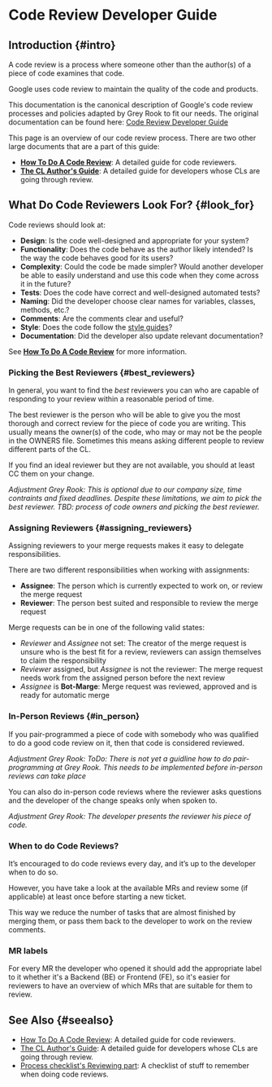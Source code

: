 # Code Review Developer Guide

## Introduction {#intro}

A code review is a process where someone other than the author(s) of a piece of
code examines that code.

Google uses code review to maintain the quality of the code and products.

This documentation is the canonical description of Google's code review
processes and policies adapted by Grey Rook to fit our needs. 
The original documentation can be found here: 
[Code Review Developer Guide](https://github.com/google/eng-practices/blob/master/review/index.md)



This page is an overview of our code review process. There are two other large
documents that are a part of this guide:

-   **[How To Do A Code Review](reviewer/)**: A detailed guide for code
    reviewers.
-   **[The CL Author's Guide](developer/)**: A detailed guide for developers
    whose CLs are going through review.

## What Do Code Reviewers Look For? {#look_for}

Code reviews should look at:

-   **Design**: Is the code well-designed and appropriate for your system?
-   **Functionality**: Does the code behave as the author likely intended? Is
    the way the code behaves good for its users?
-   **Complexity**: Could the code be made simpler? Would another developer be
    able to easily understand and use this code when they come across it in the
    future?
-   **Tests**: Does the code have correct and well-designed automated tests?
-   **Naming**: Did the developer choose clear names for variables, classes,
    methods, etc.?
-   **Comments**: Are the comments clear and useful?
-   **Style**: Does the code follow the
    [style guides](http://google.github.io/styleguide/)?
-   **Documentation**: Did the developer also update relevant documentation?

See **[How To Do A Code Review](reviewer/)** for more information.

### Picking the Best Reviewers {#best_reviewers}

In general, you want to find the *best* reviewers you can who are capable of
responding to your review within a reasonable period of time.

The best reviewer is the person who will be able to give you the most thorough
and correct review for the piece of code you are writing. This usually means the
owner(s) of the code, who may or may not be the people in the OWNERS file.
Sometimes this means asking different people to review different parts of the
CL.

If you find an ideal reviewer but they are not available, you should at least CC
them on your change.

*Adjustment Grey Rook:*
*This is optional due to our company size, time contraints and fixed deadlines.* 
*Despite these limitations, we aim to pick the best reviewer.*
*TBD: process of code owners and picking the best reviewer.*

### Assigning Reviewers {#assigning_reviewers}

Assigning reviewers to your merge requests makes it easy to delegate responsibilities.

There are two different responsibilities when working with assignments:
- **Assignee**: The person which is currently expected to work on, or review the merge request
- **Reviewer**: The person best suited and responsible to review the merge request

Merge requests can be in one of the following valid states:
- *Reviewer* and *Assignee* not set: The creator of the merge request is unsure who is the best fit for a review, reviewers can assign themselves to claim the responsibility
- *Reviewer* assigned, but *Assignee* is not the reviewer: The merge request needs work from the assigned person before the next review
- *Assignee* is **Bot-Marge**: Merge request was reviewed, approved and is ready for automatic merge

### In-Person Reviews {#in_person}

If you pair-programmed a piece of code with somebody who was qualified to do a
good code review on it, then that code is considered reviewed.

*Adjustment Grey Rook:*
*ToDo: There is not yet a guidline how to do pair-programming at Grey Rook.* 
*This needs to be implemented before in-person reviews can take place* 

You can also do in-person code reviews where the reviewer asks questions and the
developer of the change speaks only when spoken to.

*Adjustment Grey Rook:*
*The developer presents the reviewer his piece of code.* 

### When to do Code Reviews?

It’s encouraged to do code reviews every day, and it’s up to the developer when to do so.

However, you have take a look at the available MRs and review some (if applicable) at least once before starting a new ticket.

This way we reduce the number of tasks that are almost finished by merging them, or pass them back to the developer to work on the review comments.

### MR labels

For every MR the developer who opened it should add the appropriate label to it whether it's a Backend (BE) or Frontend (FE), so it's easier for reviewers to have an overview of which MRs that are suitable for them to review.

## See Also {#seealso}

-   [How To Do A Code Review](reviewer/): A detailed guide for code reviewers.
-   [The CL Author's Guide](developer/): A detailed guide for developers whose
    CLs are going through review.
-   [Process checklist's Reviewing part](../process/process-checklist.md#reviewing-and-re-reviewing-a-mr): A checklist of stuff to remember when doing code reviews.